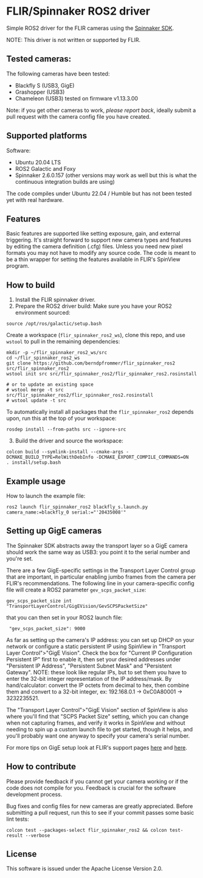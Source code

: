 # FLIR/Spinnaker ROS2 driver

Simple ROS2 driver for the FLIR cameras using the [Spinnaker
SDK](http://softwareservices.flir.com/Spinnaker/latest/index.htmlspinnaker).

NOTE: This driver is not written or supported by FLIR.

## Tested cameras:

The following cameras have been tested:

- Blackfly S (USB3, GigE)
- Grashopper (USB3)
- Chameleon (USB3) tested on firmware v1.13.3.00

Note: if you get other cameras to work, *please report back*, ideally
submit a pull request with the camera config file you have created.

## Supported platforms

Software:

- Ubuntu 20.04 LTS
- ROS2 Galactic and Foxy
- Spinnaker 2.6.0.157 (other versions may work as well but this is
  what the continuous integration builds are using)

The code compiles under Ubuntu 22.04 / Humble but has not been tested
yet with real hardware.

## Features

Basic features are supported like setting exposure, gain, and external
triggering. It's straight forward to support new camera types and features by
editing the camera definition (.cfg) files. Unless you need new pixel
formats you may not have to modify any source code. The code is meant
to be a thin wrapper for setting the features available in FLIR's
SpinView program.

## How to build

1) Install the FLIR spinnaker driver.
2) Prepare the ROS2 driver build:
Make sure you have your ROS2 environment sourced:
```
source /opt/ros/galactic/setup.bash
```

Create a workspace (``flir_spinnaker_ros2_ws``), clone this repo, and use ``wstool``
to pull in the remaining dependencies:

```
mkdir -p ~/flir_spinnaker_ros2_ws/src
cd ~/flir_spinnaker_ros2_ws
git clone https://github.com/berndpfrommer/flir_spinnaker_ros2 src/flir_spinnaker_ros2
wstool init src src/flir_spinnaker_ros2/flir_spinnaker_ros2.rosinstall

# or to update an existing space
# wstool merge -t src src/flir_spinnaker_ros2/flir_spinnaker_ros2.rosinstall
# wstool update -t src
```

To automatically install all packages that the ``flir_spinnaker_ros2``
depends upon, run this at the top of your workspace:
```
rosdep install --from-paths src --ignore-src
```

3) Build the driver and source the workspace:
```
colcon build --symlink-install --cmake-args -DCMAKE_BUILD_TYPE=RelWithDebInfo -DCMAKE_EXPORT_COMPILE_COMMANDS=ON
. install/setup.bash
```

## Example usage

How to launch the example file:
```
ros2 launch flir_spinnaker_ros2 blackfly_s.launch.py camera_name:=blackfly_0 serial:="'20435008'"
```

## Setting up GigE cameras

The Spinnaker SDK abstracts away the transport layer so a GigE camera
should work the same way as USB3: you point it to the serial
number and you're set.

There are a few GigE-specific settings in the Transport Layer Control
group that are important, in particular enabling jumbo frames from the
camera per FLIR's recommendations. The following line in your
camera-specific config file will create a ROS2 parameter
``gev_scps_packet_size``:
```
gev_scps_packet_size int "TransportLayerControl/GigEVision/GevSCPSPacketSize"
```
that you can then set in your ROS2 launch file:
```
 "gev_scps_packet_size": 9000
```
As far as setting up the camera's IP address: you can set up DHCP on
your network or configure a static persistent IP using SpinView 
in "Transport Layer Control">"GigE Vision". Check the box for "Current
IP Configuration Persistent IP" first to enable it, then set your
desired addresses under "Persistent IP Address", "Persistent Subnet
Mask" and "Persistent Gateway". NOTE: these look like regular IPs, but
to set them you have to enter the 32-bit integer representation of the
IP address/mask. By hand/calculator: convert the IP octets from
decimal to hex, then combine them and convert to a 32-bit integer, ex:
192.168.0.1 -> 0xC0A80001 -> 3232235521.

The "Transport Layer Control">"GigE Vision" section of SpinView is
also where you'll find that "SCPS Packet Size" setting, which you can
change when not capturing frames, and verify it works in SpinView and
without needing to spin up a custom launch file to get started, though
it helps, and you'll probably want one anyway to specify your camera's
serial number.

For more tips on GigE setup look at FLIR's support pages
[here](https://www.flir.com/support-center/iis/machine-vision/knowledge-base/lost-ethernet-data-packets-on-linux-systems/)
and
[here](https://www.flir.com/support-center/iis/machine-vision/application-note/troubleshooting-image-consistency-errors/).

## How to contribute
Please provide feedback if you cannot get your camera working or if
the code does not compile for you. Feedback is crucial for the
software development process.

Bug fixes and config files for new cameras are greatly
appreciated. Before submitting a pull request, run this to see if your
commit passes some basic lint tests:
```
colcon test --packages-select flir_spinnaker_ros2 && colcon test-result --verbose
```


## License

This software is issued under the Apache License Version 2.0.
